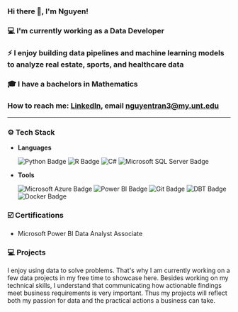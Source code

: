 <!--
**ntran0429/ntran0429** is a ✨ _special_ ✨ repository because its `README.md` (this file) appears on your GitHub profile.

Here are some ideas to get you started:

- 🔭 I’m currently working on ...
- 🌱 I’m currently learning ...
- 👯 I’m looking to collaborate on ...
- 🤔 I’m looking for help with ...
- 💬 Ask me about ...
- 📫 How to reach me: ...
- ⚡ Fun fact: ...
-->

### Hi there 👋, I'm Nguyen!
### 💻 I'm currently working as a Data Developer
### ⚡ I enjoy building data pipelines and machine learning models to analyze real estate, sports, and healthcare data
### :mortar_board: I have a bachelors in Mathematics

### How to reach me: [LinkedIn](https://www.linkedin.com/in/nguyen-tran-unt/), email nguyentran3@my.unt.edu


<!--badges sourced from https://badges.pages.dev -->
---
### :gear: Tech Stack

* **Languages**

  ![Python Badge](https://img.shields.io/badge/Python-3776AB?logo=python&logoColor=yellow&style=for-the-badge)
  ![R Badge](https://img.shields.io/badge/R-276DC3?logo=r&logoColor=fff&style=for-the-badge)
  ![C#](https://img.shields.io/badge/c%23-%23239120.svg?style=for-the-badge&logo=csharp&logoColor=white)
  ![Microsoft SQL Server Badge](https://img.shields.io/badge/Transact%20SQL%20-CC2927?logo=microsoftsqlserver&logoColor=fff&style=for-the-badge)
  

* **Tools**

  ![Microsoft Azure Badge](https://img.shields.io/badge/%20Azure-0078D4?logo=microsoftazure&logoColor=fff&style=for-the-badge)
  ![Power BI Badge](https://img.shields.io/badge/Power%20BI-F2C811?logo=powerbi&logoColor=fff&style=for-the-badge)
  ![Git Badge](https://img.shields.io/badge/Git-000000?logo=git&logoColor=fff&style=for-the-badge)
  ![DBT Badge](https://img.shields.io/badge/DBT-F05032?logo=dbt&logoColor=fff&style=for-the-badge)
  ![Docker Badge](https://img.shields.io/badge/Docker-2496ED?logo=docker&logoColor=fff&style=for-the-badge)

### ☑️ Certifications

  * Microsoft Power BI Data Analyst Associate


### 💻 Projects
I enjoy using data to solve problems. That's why I am currently working on a few data projects in my free time to showcase here. Besides working on my technical skills, I understand that communicating how actionable findings meet business requirements is very important. Thus my projects will reflect both my passion for data and the practical actions a business can take.




